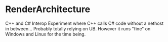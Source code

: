 # RenderArchitecture

C++ and C# Interop Experiment where C++ calls C# code without a nethost in between... Probably totally relying on UB. However it runs "fine" on Windows and Linux for the time being.